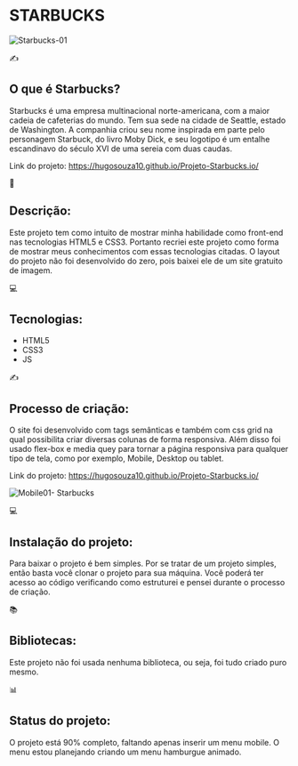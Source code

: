 <h1> STARBUCKS </h1>

![Starbucks-01](https://user-images.githubusercontent.com/51915862/135938780-a1f51e34-05d6-428b-9d7a-748ce2b43abe.png)


✍️<h2>O que é Starbucks? </h2>
Starbucks é uma empresa multinacional norte-americana, com a maior cadeia de cafeterias do mundo.
Tem sua sede na cidade de Seattle, estado de Washington. A companhia criou seu nome inspirada em 
parte pelo personagem Starbuck, do livro Moby Dick, e seu logotipo é um entalhe escandinavo 
do século XVI de uma sereia com duas caudas.

Link do projeto:
https://hugosouza10.github.io/Projeto-Starbucks.io/ </br>


📱 <h2>Descrição:</h2>
Este projeto tem como intuito de mostrar minha habilidade como front-end
nas tecnologias HTML5 e CSS3. Portanto recriei este projeto como forma de mostrar
meus conhecimentos com essas tecnologias citadas. O layout do projeto não foi desenvolvido
do zero, pois baixei ele de um site gratuito de imagem.


💻 <h2>Tecnologias:</h2>
<ul>
  <li>HTML5</li>
  <li>CSS3</li>
  <li>JS</li>
</ul>




✍️ <h2>Processo de criação:</h2>
O site foi desenvolvido com tags semânticas e também com css grid na qual
possibilita criar diversas colunas de forma responsiva. Além disso foi usado
flex-box e media quey para tornar a página responsiva para qualquer tipo
de tela, como por exemplo, Mobile, Desktop ou tablet.

Link do projeto:
https://hugosouza10.github.io/Projeto-Starbucks.io/


![Mobile01- Starbucks](https://user-images.githubusercontent.com/51915862/135939999-9f1bb97c-1234-41b8-9e3e-f931ffd85820.png)





💻 <h2>Instalação do projeto:</h2>
Para baixar o projeto é bem simples. Por se tratar de um projeto simples, então
basta você clonar o projeto para sua máquina. Você poderá ter acesso
ao código verificando como estruturei e pensei durante o processo de criação.


📚<h2>Bibliotecas:</h2>
Este projeto não foi usada nenhuma biblioteca, ou seja, foi tudo criado
puro mesmo.

📊 <h2>Status do projeto:</h2>

O projeto está 90% completo, faltando apenas inserir um menu mobile. O menu
estou planejando criando um menu hamburgue animado.
